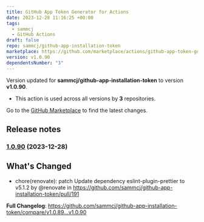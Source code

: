 ```yaml
---
title: GitHub App Token Generator for Actions
date: 2023-12-28 11:16:25 +00:00
tags:
  - sammcj
  - GitHub Actions
draft: false
repo: sammcj/github-app-installation-token
marketplace: https://github.com/marketplace/actions/github-app-token-generator-for-actions
version: v1.0.90
dependentsNumber: "3"
---
```



Version updated for **sammcj/github-app-installation-token** to version **v1.0.90**.
- This action is used across all versions by **3** repositories.

Go to the [GitHub Marketplace](https://github.com/marketplace/actions/github-app-token-generator-for-actions) to find the latest changes.

## Release notes

### [1.0.90](https://github.com/sammcj/github-app-installation-token/compare/v1.0.89...v1.0.90) (2023-12-28)

## What's Changed
* chore(renovate): patch Update dependency eslint-plugin-prettier to v5.1.2 by @renovate in https://github.com/sammcj/github-app-installation-token/pull/191


**Full Changelog**: https://github.com/sammcj/github-app-installation-token/compare/v1.0.89...v1.0.90
